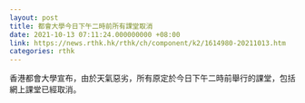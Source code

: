 ```yaml
---
layout: post
title: 都會大學今日下午二時前所有課堂取消
date: 2021-10-13 07:11:24.000000000 +08:00
link: https://news.rthk.hk/rthk/ch/component/k2/1614980-20211013.htm
categories: rthk
---
```


香港都會大學宣布，由於天氣惡劣，所有原定於今日下午二時前舉行的課堂，包括網上課堂已經取消。
